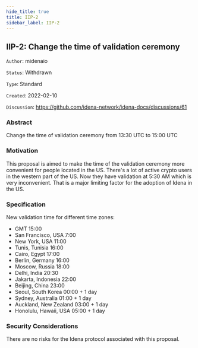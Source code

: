 ```yaml
---
hide_title: true
title: IIP-2
sidebar_label: IIP-2
---
```


## IIP-2: Change the time of validation ceremony

`Author`: midenaio

`Status`: Withdrawn

`Type`: Standard

`Created`: 2022-02-10

`Discussion`: https://github.com/idena-network/idena-docs/discussions/61

### Abstract

Change the time of validation ceremony from 13:30 UTC to 15:00 UTC

### Motivation

This proposal is aimed to make the time of the validation ceremony more convenient for people located in the US. There's a lot of active crypto users in the western part of the US. Now they have validation at 5:30 AM which is very inconvenient. That is a major limiting factor for the adoption of Idena in the US.

### Specification

New validation time for different time zones:

- GMT 15:00
- San Francisco, USA 7:00
- New York, USA 11:00
- Tunis, Tunisia 16:00
- Cairo, Egypt 17:00
- Berlin, Germany 16:00
- Moscow, Russia 18:00
- Delhi, India 20:30
- Jakarta, Indonesia 22:00
- Beijing, China 23:00
- Seoul, South Korea 00:00 + 1 day
- Sydney, Australia 01:00 + 1 day
- Auckland, New Zealand 03:00 + 1 day
- Honolulu, Hawaii, USA 05:00 + 1 day

### Security Considerations

There are no risks for the Idena protocol associated with this proposal.
